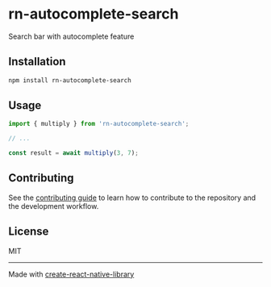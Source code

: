 # rn-autocomplete-search

Search bar with autocomplete feature

## Installation

```sh
npm install rn-autocomplete-search
```

## Usage

```js
import { multiply } from 'rn-autocomplete-search';

// ...

const result = await multiply(3, 7);
```

## Contributing

See the [contributing guide](CONTRIBUTING.md) to learn how to contribute to the repository and the development workflow.

## License

MIT

---

Made with [create-react-native-library](https://github.com/callstack/react-native-builder-bob)
